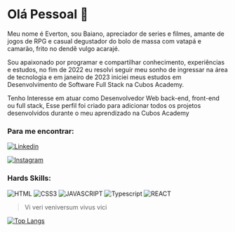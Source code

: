 # Olá Pessoal 👋

Meu nome é Everton, sou
Baiano, apreciador de series e filmes, amante de jogos de RPG e casual degustador do bolo de massa com vatapá e camarão, frito no dendê vulgo acarajé.

Sou apaixonado por programar e compartilhar conhecimento, experiências e estudos, no fim de 2022 eu resolvi seguir meu sonho de ingressar na área de tecnologia e em janeiro de 2023 iniciei meus estudos em Desenvolvimento de Software Full Stack na Cubos Academy.

Tenho Interesse em atuar como Desenvolvedor Web back-end, front-end ou full stack, Esse perfil foi criado para adicionar todos os projetos desenvolvidos durante o meu aprendizado na Cubos Academy

### Para me encontrar:

 

[![Linkedin](https://img.shields.io/badge/LinkedIn-0077B5?style=for-the-badge&logo=linkedin&logoColor=white)](https://www.linkedin.com/in/matheusvater/)



[![Instagram](https://img.shields.io/badge/Instagram-E4405F?style=for-the-badge&logo=instagram&logoColor=white)]()


### Hards Skills:

![HTML](https://img.shields.io/badge/HTML5-E34F26?style=for-the-badge&logo=html5&logoColor=white)
![CSS3](	https://img.shields.io/badge/CSS3-1572B6?style=for-the-badge&logo=css3&logoColor=white)
![JAVASCRIPT](https://img.shields.io/badge/JavaScript-323330?style=for-the-badge&logo=javascript&logoColor=F7DF1E)
![Typescript](https://img.shields.io/badge/TypeScript-007ACC?style=for-the-badge&logo=typescript&logoColor=white)
![REACT](	https://img.shields.io/badge/React-20232A?style=for-the-badge&logo=react&logoColor=61DAFB)

>Vi veri veniversum vivus vici


[![Top Langs](https://github-readme-stats.vercel.app/api/top-langs/?username=evertonVaterDev)](https://github.com/evertonVaterDev/)
